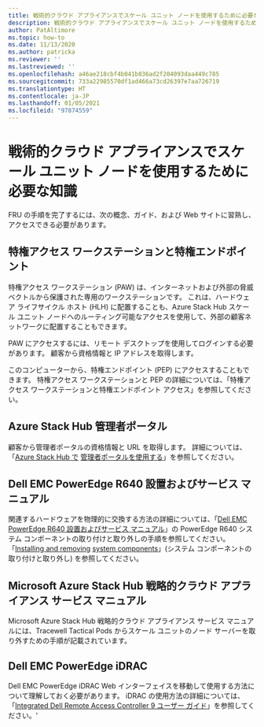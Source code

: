 ```yaml
---
title: 戦術的クラウド アプライアンスでスケール ユニット ノードを使用するために必要な知識
description: 戦術的クラウド アプライアンスでスケール ユニット ノードを使用するために必要な知識について説明します
author: PatAltimore
ms.topic: how-to
ms.date: 11/13/2020
ms.author: patricka
ms.reviewer: ''
ms.lastreviewed: ''
ms.openlocfilehash: a46ae218cbf4b041b836ad2f204093daa449c785
ms.sourcegitcommit: 733a22985570df1ad466a73cd26397e7aa726719
ms.translationtype: HT
ms.contentlocale: ja-JP
ms.lasthandoff: 01/05/2021
ms.locfileid: "97874559"
---
```

# <a name="required-knowledge-for-working-with-scale-unit-nodes-in-a-tactical-cloud-appliance"></a>戦術的クラウド アプライアンスでスケール ユニット ノードを使用するために必要な知識

FRU の手順を完了するには、次の概念、ガイド、および Web サイトに習熟し、アクセスできる必要があります。

## <a name="privileged-access-workstation-and-the-privileged-endpoint"></a>特権アクセス ワークステーションと特権エンドポイント

特権アクセス ワークステーション (PAW) は、インターネットおよび外部の脅威ベクトルから保護された専用のワークステーションです。 これは、ハードウェア ライフサイクル ホスト (HLH) に配置することも、Azure Stack Hub スケール ユニット ノードへのルーティング可能なアクセスを使用して、外部の顧客ネットワークに配置することもできます。

PAW にアクセスするには、リモート デスクトップを使用してログインする必要があります。 顧客から資格情報と IP アドレスを取得します。

このコンピューターから、特権エンドポイント (PEP) にアクセスすることもできます。
特権アクセス ワークステーションと PEP の詳細については、「特権アクセス ワークステーションと特権エンドポイント アクセス」を参照してください。

## <a name="azure-stack-hub-administrator-portal"></a>Azure Stack Hub 管理者ポータル

顧客から管理者ポータルの資格情報と URL を取得します。
詳細については、「[Azure Stack Hub で](https://docs.microsoft.com/azure-stack/operator/azure-stack-manage-portals)
[管理者ポータルを使用する](https://docs.microsoft.com/azure-stack/operator/azure-stack-manage-portals)」を参照してください。

## <a name="dell-emc-poweredge-r640-installation-and-service-manual"></a>Dell EMC PowerEdge R640 設置およびサービス マニュアル

関連するハードウェアを物理的に交換する方法の詳細については、「[Dell EMC PowerEdge R640 設置およびサービス マニュアル](https://www.dell.com/support/manuals/us/en/04/poweredge-r640/per640_ism_pub/dell-emc-poweredge-r640-overview?guid=guid-f39be9ba-158c-45e3-b8b1-f07bb750d6d4)」の PowerEdge R640 システム コンポーネントの取り付けと取り外しの手順を参照してください。
「[Installing and removing](https://www.dell.com/support/manuals/us/en/04/poweredge-r640/per640_ism_pub/installing-and-removing-system-components?guid=guid-5a5943c4-fe26-4faa-a10c-2afa4c1993ff&lang=en-us)
[system components](https://www.dell.com/support/manuals/us/en/04/poweredge-r640/per640_ism_pub/installing-and-removing-system-components?guid=guid-5a5943c4-fe26-4faa-a10c-2afa4c1993ff&lang=en-us)」(システム コンポーネントの取り付けと取り外し) を参照してください。

## <a name="microsoft-azure-stack-hub-tactical-cloud-appliance-service-manual"></a>Microsoft Azure Stack Hub 戦略的クラウド アプライアンス サービス マニュアル

Microsoft Azure Stack Hub 戦略的クラウド アプライアンス サービス マニュアルには、Tracewell Tactical Pods からスケール ユニットのノード サーバーを取り外すための手順が記載されています。

## <a name="dell-emc-poweredge-idrac"></a>Dell EMC PowerEdge iDRAC

Dell EMC PowerEdge iDRAC Web インターフェイスを移動して使用する方法について理解しておく必要があります。 iDRAC の使用方法の詳細については、「[Integrated Dell Remote Access Controller 9 ユーザー ガイド](https://www.dell.com/support/manuals/us/en/04/poweredge-r840/idrac9_4.00.00.00_ug_new/overview-of-idrac?guid=guid-a03c2558-4f39-40c8-88b8-38835d0e9003)」を参照してください。\'

